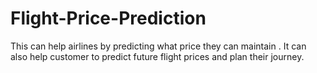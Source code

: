 # Flight-Price-Prediction
This can help airlines by predicting what price they can maintain . It can also help customer to predict future flight prices and plan their journey.
